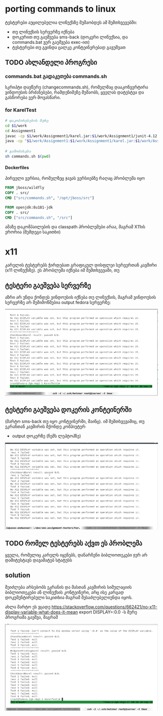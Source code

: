 # porting commands to linux
ტესტერები აუცილებელია ლინუქსზე მუშაობდეს ამ შემთხვევებში:
- თუ ლინუქსის სერვერზე იქნება
- დოკერით თუ გაეშვება sms-back (დოკერი ლინუქსია, და commands.bat ვერ
  გაეშვება exec-ით)
- ტესტერები თუ გვინდა ცალკე კონტეინერებად გავუშვათ
## TODO ახლანდელი პროგრესი
### commands.bat გადაკეთება commands.sh

სკრიპტი დავწერე (changecommands.sh), რომელმაც დააკონვერტირა ვინდოუსის ბრძანებები, რამდენიმეზე მუშაობს, ყველას დატესტვა და გასწორება ვერ მოვასწარი. 

### for KarelTest
``` sh
# დაკოპირებების მერე 
cd $1/work
cd Assignment1
javac -cp $1/work/Assignment1/karel.jar:$1/work/Assignment1/junit-4.12.jar:$1/work/Assignment1/hamcrest-core-1.3.jar:$1/work/Assignment1/acm.jar $1/work/Assignment1/CollectNewspaperKarel.java $1/work/Assignment1/StoneMasonKarel.java $1/work/Assignment1/CheckerboardKarel.java $1/work/Assignment1/MidpointFindingKarel.java $1/work/Assignment1/KarelTester.java $1/work/Assignment1/CollectNewspaperKarelTest.java $1/work/Assignment1/StoneMasonKarelTest.java $1/work/Assignment1/CheckerboardKarelTest.java $1/work/Assignment1/MidpointFindingKarelTest.java
java -cp "$1/work/Assignment1:$1/work/Assignment1/karel.jar:$1/work/Assignment1/junit-4.12.jar:$1/work/Assignment1/hamcrest-core-1.3.jar:$1/work/Assignment1/acm.jar" KarelTester 

# გამოძახება
sh commands.sh $(pwd)
```

#### Dockerfiles
პირველი ვერსია, რომელზეც ჯავას ვერსიებზე რაღაც პრობლემა იყო

``` dockerfile
FROM jboss/wildfly
COPY . src/
CMD ["src/commands.sh", "/opt/jboss/src"]
```

``` dockerfile
FROM openjdk:8u181-jdk
COPY . src/
CMD ["src/commands.sh", "/src"]
```
ამაზე დაკომპაილების და classpath პრობლემები არაა, მაგრამ X11ის ერორია (შემდეგი საკითხი)
# x11
კარელის ტესტერებს ჭირდებათ გრაფიკულ დისფლეი სერვერთან კავშირი (x11 ლინუქსზე). ეს
პრობლემა იქნება იმ შემთხვევაში, თუ
## ტესტერი გაეშვება სერვერზე
აზრი არ უნდა ქონდეს ვინდოუსის იქნება თუ ლინუქსის,
  მაგრამ ვინდოუსის სერვერზე არ შემიმოწმებია
output fedora სერვერზე:


![server-output](./server-output.png)
## ტესტერი გაეშვება დოკერის კონტეინერში
(მარტო sms-back თუ იყო კონტეინერში, მაინც). იმ შემთხვევაშიც, თუ ეკრანთან კავშირის მქონდე კომპიუტერ
- output დოკერზე (ჩემს ლეპტოპზე)


![docker-output](./docker-output.png)
## TODO რომელ ტესტერებს აქვთ ეს პრობლემა
ყველა, რომელიც კარელს იყენებს, დანარჩენი ბიბლიოთეკები ჯერ არ დამიტესტავს
დავამატებ სტატუსს
## solution
შეიძლება არსებობს ეკრანის და მასთან კავშირის სიმულაციის ბიბლიოთეკები ან ლინუქსის
კონტეინერი, არც ისე კარგად დოკუმენტირებული საკითხია მაგრამ შესაძლებელიუნდა იყოს.
  
ახლა მარტო ეს ვცადე
https://stackoverflow.com/questions/662421/no-x11-display-variable-what-does-it-mean
export DISPLAY=:0.0 -ს მერე პროგრამა გაეშვა, მაგრამ


![server-output-display](./server-output-display.png)
